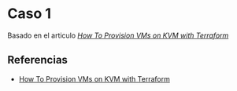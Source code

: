 # Caso 1

Basado en el articulo _[How To Provision VMs on KVM with Terraform][kvm.w.terraform]_


## Referencias

- [How To Provision VMs on KVM with Terraform][kvm.w.terraform]

[kvm.w.terraform]: https://computingforgeeks.com/how-to-provision-vms-on-kvm-with-terraform/
